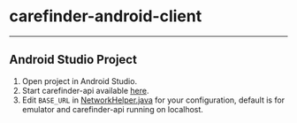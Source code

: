 # carefinder-android-client



----
## Android Studio Project
1. Open project in Android Studio.
2. Start carefinder-api available [here](https://github.com/jervan/carefinder-api).
3. Edit `BASE_URL` in [NetworkHelper.java](https://github.com/jervan/carefinder-android-client/blob/master/app/src/main/java/edu/uwp/csci424/carefinder/network/NetworkHelper.java) for your configuration, default is for emulator and carefinder-api running on localhost.
